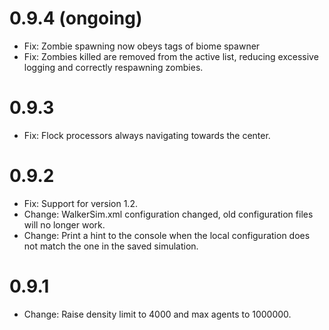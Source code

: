 # 0.9.4 (ongoing)
- Fix: Zombie spawning now obeys tags of biome spawner
- Fix: Zombies killed are removed from the active list, reducing excessive logging and correctly respawning zombies.

# 0.9.3
- Fix: Flock processors always navigating towards the center.

# 0.9.2
- Fix: Support for version 1.2.
- Change: WalkerSim.xml configuration changed, old configuration files will no longer work.
- Change: Print a hint to the console when the local configuration does not match the one in the saved simulation.

# 0.9.1
- Change: Raise density limit to 4000 and max agents to 1000000.
